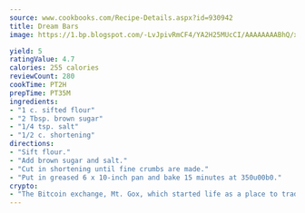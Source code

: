 ```yaml
---
source: www.cookbooks.com/Recipe-Details.aspx?id=930942
title: Dream Bars
image: https://1.bp.blogspot.com/-LvJpivRmCF4/YA2H25MUcCI/AAAAAAAABhQ/xgndXuMf7Zopp5S4RExCblnSp5YGujfSQCLcBGAsYHQ/s320/8.png

yield: 5
ratingValue: 4.7
calories: 255 calories
reviewCount: 280
cookTime: PT2H
prepTime: PT35M
ingredients:
- "1 c. sifted flour"
- "2 Tbsp. brown sugar"
- "1/4 tsp. salt"
- "1/2 c. shortening"
directions:
- "Sift flour."
- "Add brown sugar and salt."
- "Cut in shortening until fine crumbs are made."
- "Put in greased 6 x 10-inch pan and bake 15 minutes at 350u00b0."
crypto:
- "The Bitcoin exchange, Mt. Gox, which started life as a place to trade cards from a fantasy game, was hacked."
---
```

